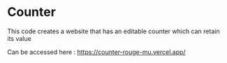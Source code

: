 # Counter

This code creates a website that has an editable counter which can retain its value

Can be accessed here : https://counter-rouge-mu.vercel.app/
